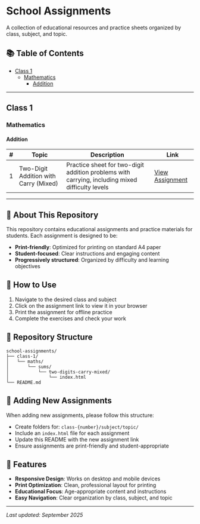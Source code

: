 # School Assignments

A collection of educational resources and practice sheets organized by class, subject, and topic.

## 📚 Table of Contents

- [Class 1](#class-1)
  - [Mathematics](#mathematics)
    - [Addition](#addition)

---

## Class 1

### Mathematics

#### Addition

| # | Topic | Description | Link |
|---|-------|-------------|------|
| 1 | Two-Digit Addition with Carry (Mixed) | Practice sheet for two-digit addition problems with carrying, including mixed difficulty levels | [View Assignment](https://piyushfgk.github.io/school-assignments/class-1/maths/sums/two-digits-carry-mixed/) |

---

## 🎯 About This Repository

This repository contains educational assignments and practice materials for students. Each assignment is designed to be:

- **Print-friendly**: Optimized for printing on standard A4 paper
- **Student-focused**: Clear instructions and engaging content
- **Progressively structured**: Organized by difficulty and learning objectives

## 📖 How to Use

1. Navigate to the desired class and subject
2. Click on the assignment link to view it in your browser
3. Print the assignment for offline practice
4. Complete the exercises and check your work

## 🔗 Repository Structure

```
school-assignments/
├── class-1/
│   └── maths/
│       └── sums/
│           └── two-digits-carry-mixed/
│               └── index.html
└── README.md
```

## 📝 Adding New Assignments

When adding new assignments, please follow this structure:
- Create folders for: `class-{number}/subject/topic/`
- Include an `index.html` file for each assignment
- Update this README with the new assignment link
- Ensure assignments are print-friendly and student-appropriate

## 🌟 Features

- **Responsive Design**: Works on desktop and mobile devices
- **Print Optimization**: Clean, professional layout for printing
- **Educational Focus**: Age-appropriate content and instructions
- **Easy Navigation**: Clear organization by class, subject, and topic

---

*Last updated: September 2025*
